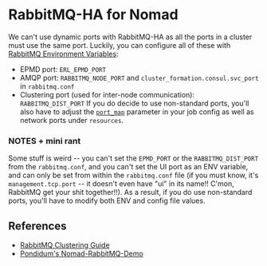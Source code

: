 # RabbitMQ-HA for Nomad
We can't use dynamic ports with RabbitMQ-HA as all the ports in a cluster must use the same port.  Luckily, you can configure all of these with [RabbitMQ Environment Variables](https://www.rabbitmq.com/configure.html#supported-environment-variables):
- EPMD port: `ERL_EPMD_PORT`
- AMQP port: `RABBITMQ_NODE_PORT` and `cluster_formation.consul.svc_port` in `rabbitmq.conf`
- Clustering port (used for inter-node communication): `RABBITMQ_DIST_PORT`
If you do decide to use non-standard ports, you'll also have to adjust the [`port_map`](https://nomadproject.io/docs/drivers/docker/#forwarding-and-exposing-ports) parameter in your job config as well as network ports under `resources`.

### NOTES + mini rant
Some stuff is weird -- you can't set the `EPMD_PORT` or the `RABBITMQ_DIST_PORT` from the `rabbitmq.conf`, and you can't set the UI port as an ENV variable, and can only be set from within the `rabbitmq.conf` file (if you must know, it's `management.tcp.port` -- it doesn't even have "ui" in its name!! C'mon, RabbitMQ get your shit together!!).  As a result, if you do use non-standard ports, you'll have to modify both ENV and config file values.

## References
- [RabbitMQ Clustering Guide](https://www.rabbitmq.com/clustering.html)
- [Pondidum's Nomad-RabbitMQ-Demo](https://github.com/Pondidum/Nomad-RabbitMQ-Demo)
